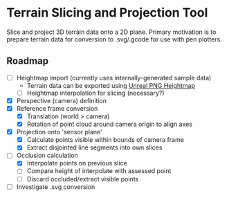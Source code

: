 # Terrain Slicing and Projection Tool

Slice and project 3D terrain data onto a 2D plane. Primary motivation is to prepare terrain data for conversion to .svg/.gcode for use with pen plotters.

## Roadmap

- [ ] Heightmap import (currently uses internally-generated sample data)
  - Terrain data can be exported using [Unreal PNG Heightmap](https://manticorp.github.io/unrealheightmap/index.html#latitude/35.02746615625006/longitude/-111.02285385131836/zoom/13/outputzoom/15/width/505/height/505)
  - [ ] Heightmap interpolation for slicing (necessary?)
- [x] Perspective (camera) definition
- [x] Reference frame conversion
  - [x] Translation (world > camera)
  - [x] Rotation of point cloud around camera origin to align axes
- [x] Projection onto 'sensor plane'
  - [x] Calculate points visible within bounds of camera frame
  - [x] Extract disjointed line segments into own slices
- [ ] Occlusion calculation
  - [x] Interpolate points on previous slice
  - [ ] Compare height of interpolate with assessed point
  - [ ] Discard occluded/extract visible points
- [ ] Investigate .svg conversion
